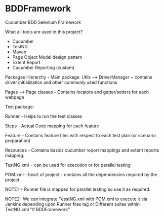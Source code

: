 # BDDFramework
Cucumber BDD Selenium Framework

What all tools are used in this project?
- Cucumber
- TestNG
- Maven
- Page Object Model design pattern
- Extent Report
- Cucumber Reporting (custom)

Packages Hierarchy - 
Main package:
Utils --> DriverManager = contains driver initialization and other commonly used functions

Pages --> Page classes - Contains locators and getter/setters for each webpage

Test package: 

Runner - Helps to run the test classes

Steps - Actual Code mapping for each feature

Feature - Contains feature files with respect to each test plan (or scenario preparation)

Resources - Contains basics cucumber report mappings and extent reports mapping.

TestNG.xml = can be used for execution or for parallel testing

POM.xml - heart of project - contains all the dependencies required by the project. 

NOTE1 = Runner file is mapped for parallel testing so use it as required. 

NOTE2- We can integrate TesstNG.xml with POM.xml to execute it via Jenkins depending upon Runner files tag or
Different suites within TestNG.xml
"# BDDFramework" 
